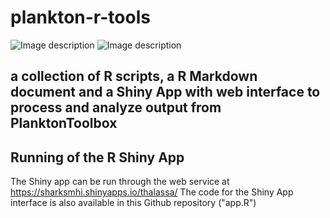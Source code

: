 # plankton-r-tools
![Image description](https://upload.wikimedia.org/wikipedia/commons/thumb/f/fa/Hatay_thalassa.jpg/640px-Hatay_thalassa.jpg) ![Image description](https://upload.wikimedia.org/wikipedia/commons/thumb/8/85/SMHI_Logo.svg/500px-SMHI_Logo.svg.png)

## a collection of R scripts, a R Markdown document and a Shiny App with web interface to process and analyze output from PlanktonToolbox

## Running of the R Shiny App
The Shiny app can be run through the web service at https://sharksmhi.shinyapps.io/thalassa/
The code for the Shiny App interface is also available in this Github repository ("app.R")
